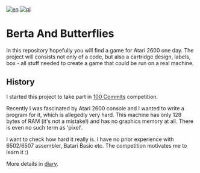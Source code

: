 [![en](https://img.shields.io/badge/lang-en-red.svg)](./README.md)
[![pl](https://img.shields.io/badge/lang-pl-green.svg)](./README.pl.md)

# Berta And Butterflies

In this repository hopefully you will find a game for Atari 2600 one day.
The project will consists not only of a code, but also a cartridge design, labels, box - all stuff needed to create a game that could be run on a real machine. 

## History

I started this project to take part in [100 Commits](https://100commitow.pl/) competition.

Recently I was fascinated by Atari 2600 console and I wanted to write a program for it, which is allegedly very hard. This machine has only 128 bytes of RAM (it's not a mistake!) and has no graphics memory at all. There is even no such term as 'pixel'. 

I want to check how hard it really is. I have no prior experience with 6502/6507 assembler, Batari Basic etc. The competition motivates me to learn it :)

More details in [diary](./DIARY.md).
